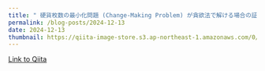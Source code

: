 ```yaml
---
title: " 硬貨枚数の最小化問題 (Change-Making Problem) が貪欲法で解ける場合の証明"
permalink: /blog-posts/2024-12-13
date: 2024-12-13
thumbnail: https://qiita-image-store.s3.ap-northeast-1.amazonaws.com/0/905155/e2c411ec-b204-addb-a3d8-292c3c930665.jpeg
---
```


[Link to Qiita](https://qiita.com/hari64/items/45e9b84492bb7b40cdd1)
